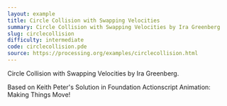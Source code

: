 ```yaml
---
layout: example
title: Circle Collision with Swapping Velocities
summary: Circle Collision with Swapping Velocities by Ira Greenberg
slug: circlecollision
difficulty: intermediate
code: circlecollision.pde
source: https://processing.org/examples/circlecollision.html
---
```


Circle Collision with Swapping Velocities by Ira Greenberg. 

 Based on Keith Peter's Solution in Foundation Actionscript Animation: Making Things Move!
